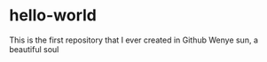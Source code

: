 # hello-world
This is the first repository that I ever created in Github
Wenye sun, a beautiful soul 
